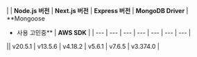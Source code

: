 | | **Node.js 버전** | **Next.js 버전** | **Express 버전** | **MongoDB Driver** | **Mongoose
- 사용 고민중** | **AWS SDK** |
| --- | --- | --- | --- | --- | --- | --- |

|| v20.5.1 | v13.5.6 | v4.18.2 | v5.6.1 | v7.6.5 | v3.374.0 |
